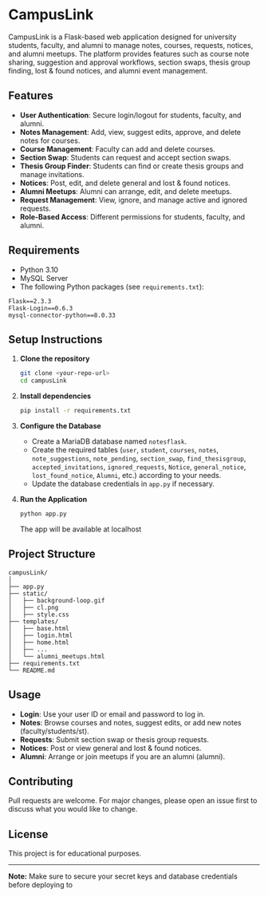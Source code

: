 # CampusLink

CampusLink is a Flask-based web application designed for university students, faculty, and alumni to manage notes, courses, requests, notices, and alumni meetups. The platform provides features such as course note sharing, suggestion and approval workflows, section swaps, thesis group finding, lost & found notices, and alumni event management.

## Features

- **User Authentication**: Secure login/logout for students, faculty, and alumni.
- **Notes Management**: Add, view, suggest edits, approve, and delete notes for courses.
- **Course Management**: Faculty can add and delete courses.
- **Section Swap**: Students can request and accept section swaps.
- **Thesis Group Finder**: Students can find or create thesis groups and manage invitations.
- **Notices**: Post, edit, and delete general and lost & found notices.
- **Alumni Meetups**: Alumni can arrange, edit, and delete meetups.
- **Request Management**: View, ignore, and manage active and ignored requests.
- **Role-Based Access**: Different permissions for students, faculty, and alumni.

## Requirements

- Python 3.10
- MySQL Server
- The following Python packages (see `requirements.txt`):

```
Flask==2.3.3
Flask-Login==0.6.3
mysql-connector-python==8.0.33
```

## Setup Instructions

1. **Clone the repository**
    ```sh
    git clone <your-repo-url>
    cd campusLink
    ```

2. **Install dependencies**
    ```sh
    pip install -r requirements.txt
    ```

3. **Configure the Database**
    - Create a MariaDB database named `notesflask`.
    - Create the required tables (`user`, `student`, `courses`, `notes`, `note_suggestions`, `note_pending`, `section_swap`, `find_thesisgroup`, `accepted_invitations`, `ignored_requests`, `Notice`, `general_notice`, `lost_found_notice`, `Alumni`, etc.) according to your needs.
    - Update the database credentials in `app.py` if necessary.

4. **Run the Application**
    ```sh
    python app.py
    ```
    The app will be available at localhost

## Project Structure

```
campusLink/
│
├── app.py
├── static/
│   ├── background-loop.gif
│   ├── cl.png
│   ├── style.css
├── templates/
│   ├── base.html
│   ├── login.html
│   ├── home.html
│   ├── ...
│   └── alumni_meetups.html
├── requirements.txt
└── README.md
```

## Usage

- **Login**: Use your user ID or email and password to log in.
- **Notes**: Browse courses and notes, suggest edits, or add new notes (faculty/students/st).
- **Requests**: Submit section swap or thesis group requests.
- **Notices**: Post or view general and lost & found notices.
- **Alumni**: Arrange or join meetups if you are an alumni (alumni).

## Contributing

Pull requests are welcome. For major changes, please open an issue first to discuss what you would like to change.

## License

This project is for educational purposes.

---

**Note:** Make sure to secure your secret keys and database credentials before deploying to
